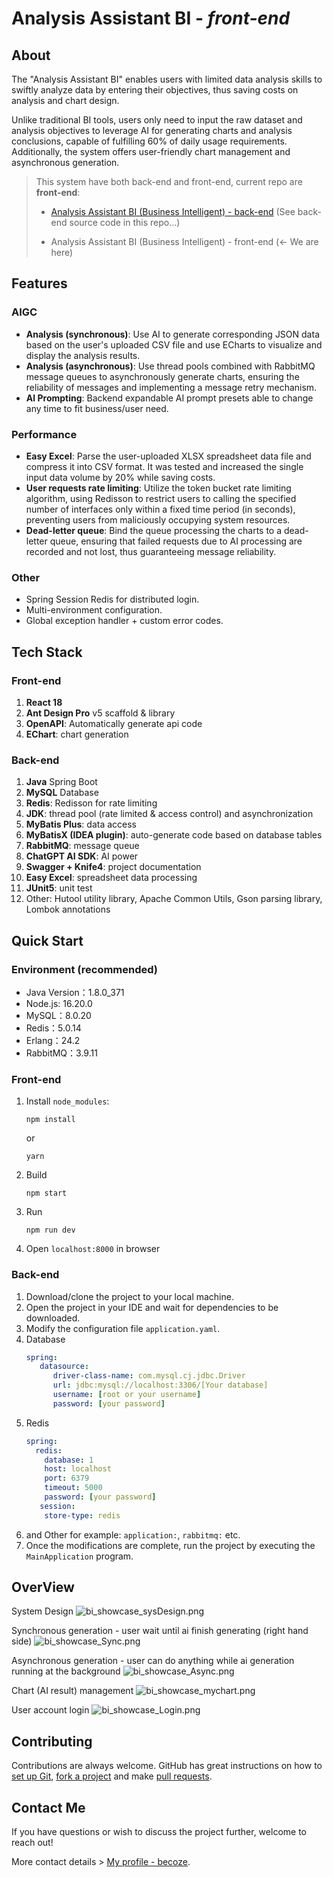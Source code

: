 # Analysis Assistant BI - *front-end*

## About

The "Analysis Assistant BI" enables users with limited data analysis skills to swiftly analyze data by entering their objectives, thus saving costs on analysis and chart design.

Unlike traditional BI tools, users only need to input the raw dataset and analysis objectives to leverage AI for generating charts and analysis conclusions, capable of fulfilling 60% of daily usage requirements. Additionally, the system offers user-friendly chart management and asynchronous generation.

> This system have both back-end and front-end, current repo are **front-end**:
>
> - [Analysis Assistant BI (Business Intelligent) - back-end](https://github.com/becoze/bi-back) (See back-end source code in this repo...)
>
> - Analysis Assistant BI (Business Intelligent) - front-end (<- We are here)


## Features
### AIGC
- **Analysis (synchronous)**: Use AI to generate corresponding JSON data based on the user's uploaded CSV file and use ECharts to visualize and display the analysis results.
- **Analysis (asynchronous)**: Use thread pools combined with RabbitMQ message queues to asynchronously generate charts, ensuring the reliability of messages and implementing a message retry mechanism.
- **AI Prompting**: Backend expandable AI prompt presets able to change any time to fit business/user need.

### Performance
- **Easy Excel**: Parse the user-uploaded XLSX spreadsheet data file and compress it into CSV format. It was tested and increased the single input data volume by 20% while saving costs.
- **User requests rate limiting**: Utilize the token bucket rate limiting algorithm, using Redisson to restrict users to calling the specified number of interfaces only within a fixed time period (in seconds), preventing users from maliciously occupying system resources.
- **Dead-letter queue**: Bind the queue processing the charts to a dead-letter queue, ensuring that failed requests due to AI processing are recorded and not lost, thus guaranteeing message reliability.

### Other
- Spring Session Redis for distributed login.
- Multi-environment configuration.
- Global exception handler + custom error codes.

## Tech Stack
### Front-end
1. **React 18**
2. **Ant Design Pro** v5 scaffold & library
3. **OpenAPI**: Automatically generate api code
4. **EChart**: chart generation

### Back-end
1. **Java** Spring Boot
2. **MySQL** Database
3. **Redis**: Redisson for rate limiting
4. **JDK**: thread pool (rate limited & access control) and asynchronization
5. **MyBatis Plus**: data access
6. **MyBatisX (IDEA plugin)**: auto-generate code based on database tables
7. **RabbitMQ**: message queue
8. **ChatGPT AI SDK**: AI power
9. **Swagger + Knife4**: project documentation
10. **Easy Excel**: spreadsheet data processing
11. **JUnit5**: unit test
12. Other: Hutool utility library, Apache Common Utils, Gson parsing library, Lombok annotations

## Quick Start
### Environment (recommended)
- Java Version：1.8.0_371
- Node.js: 16.20.0
- MySQL：8.0.20
- Redis：5.0.14
- Erlang：24.2
- RabbitMQ：3.9.11

### Front-end
1. Install `node_modules`:
    ```
    npm install 
    ```
   or
    ```
    yarn
    ```
2. Build
    ```
    npm start
    ```
3. Run
    ```
    npm run dev
    ```
4. Open `localhost:8000` in browser

### Back-end
1. Download/clone the project to your local machine.
2. Open the project in your IDE and wait for dependencies to be downloaded.
3. Modify the configuration file `application.yaml`.
  1. Database
     ```yml
     spring:
        datasource:
           driver-class-name: com.mysql.cj.jdbc.Driver
           url: jdbc:mysql://localhost:3306/[Your database]
           username: [root or your username]
           password: [your password]
     ```
  2. Redis
     ```yml
     spring:
       redis:
         database: 1 
         host: localhost
         port: 6379
         timeout: 5000
         password: [your password]
        session:
         store-type: redis
     ```
  3. and Other for example: `application:`, `rabbitmq:` etc.
4. Once the modifications are complete, run the project by executing the `MainApplication` program.

## OverView
System Design
![bi_showcase_sysDesign.png](doc%2Fbi_showcase_sysDesign.png)

Synchronous generation - user wait until ai finish generating (right hand side)
![bi_showcase_Sync.png](doc%2Fbi_showcase_Sync.png)

Asynchronous generation - user can do anything while ai generation running at the background
![bi_showcase_Async.png](doc%2Fbi_showcase_Async.png)

Chart (AI result) management
![bi_showcase_mychart.png](doc%2Fbi_showcase_mychart.png)

User account login
![bi_showcase_Login.png](doc%2Fbi_showcase_Login.png)

## Contributing
Contributions are always welcome. GitHub has great instructions on how to [set up Git](https://docs.github.com/en/get-started/getting-started-with-git/set-up-git), [fork a project](https://docs.github.com/en/pull-requests/collaborating-with-pull-requests/working-with-forks/fork-a-repo) and make [pull requests](https://docs.github.com/en/pull-requests/collaborating-with-pull-requests/proposing-changes-to-your-work-with-pull-requests/about-pull-requests).

## Contact Me
If you have questions or wish to discuss the project further, welcome to reach out!

More contact details > [My profile - becoze](https://github.com/becoze).
